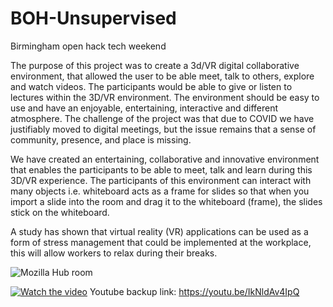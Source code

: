# BOH-Unsupervised
Birmingham open hack tech weekend

The purpose of this project was to create a 3d/VR digital collaborative environment, that allowed the user to be able meet, talk to others, explore and watch videos. The participants would be able to give or listen to lectures within the 3D/VR environment. The environment should be easy to use and have an enjoyable, entertaining, interactive and different atmosphere. The challenge of the project was that due to COVID we have justifiably moved to digital meetings, but the issue remains that a sense of community, presence, and place is missing. 

We have created an entertaining, collaborative and innovative environment that enables the participants to be able to meet, talk and learn during this 3D/VR experience. The participants of this environment can interact with many objects i.e. whiteboard acts as a frame for slides so that when you import a slide into the room and drag it to the whiteboard (frame), the slides stick on the whiteboard.

A study has shown that virtual reality (VR) applications can be used as a form of stress management that could be implemented at the workplace, this will allow workers to relax during their breaks.

![Mozilla Hub room](https://drive.google.com/file/d/12QJuG_4TJtumQIw4yFZItFPPOD8znNu9/view?usp=sharing)


[![Watch the video](https://i.imgur.com/vKb2F1B.png)](https://drive.google.com/file/d/11dqHyuHYfFwn36uc8C6pkslher7R84r-/view?usp=sharing)
Youtube backup link: https://youtu.be/IkNldAv4IpQ



